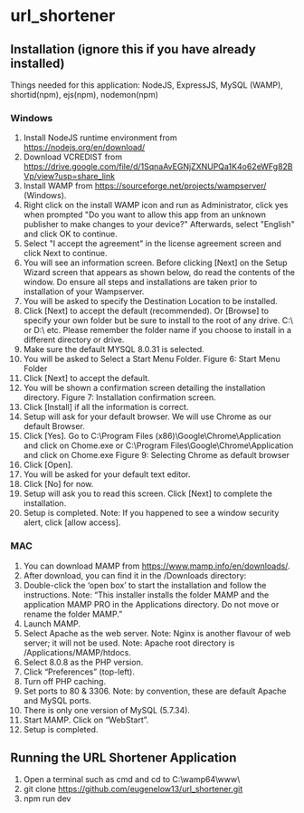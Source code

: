 # url_shortener
## Installation (ignore this if you have already installed)

Things needed for this application: NodeJS, ExpressJS, MySQL (WAMP), shortid(npm), ejs(npm), nodemon(npm)
### Windows
1) Install NodeJS runtime environment from https://nodejs.org/en/download/
2) Download VCREDIST from https://drive.google.com/file/d/1SqnaAvEGNjZXNUPQa1K4o62eWFg82BVp/view?usp=share_link
3) Install WAMP from https://sourceforge.net/projects/wampserver/ (Windows).
4) Right click on the install WAMP icon and run as Administrator, click yes when prompted "Do you want to allow this app from an unknown publisher to make
changes to your device?" Afterwards, select "English" and click OK to continue. 
5) Select "I accept the agreement" in the license agreement screen and click Next to continue.
6) You will see an information screen. Before clicking [Next] on the Setup Wizard screen that appears as shown
below, do read the contents of the window. Do ensure all steps and
installations are taken prior to installation of your Wampserver.
7) You will be asked to specify the Destination Location to be installed.
8) Click [Next] to accept the default (recommended). Or [Browse] to specify your own folder but be sure to install to
the root of any drive. C:\ or D:\ etc. Please remember the folder name if you choose to install in a different
directory or drive.
9) Make sure the default MYSQL 8.0.31 is selected.
10) You will be asked to Select a Start Menu Folder.
Figure 6: Start Menu Folder
11) Click [Next] to accept the default.
12) You will be shown a confirmation screen detailing the installation directory.
Figure 7: Installation confirmation screen.
13) Click [Install] if all the information is correct.
14) Setup will ask for your default browser. We will use Chrome as our default Browser.
15) Click [Yes]. Go to C:\Program Files (x86)\Google\Chrome\Application and click on Chome.exe or
C:\Program Files\Google\Chrome\Application and click on Chome.exe
Figure 9: Selecting Chrome as default browser
16) Click [Open].
17) You will be asked for your default text editor.
18) Click [No] for now.
19) Setup will ask you to read this screen. Click [Next] to complete the installation.
20) Setup is completed.
Note: If you happened to see a window security alert, click [allow access].

### MAC
1) You can download MAMP from https://www.mamp.info/en/downloads/. 
2) After download, you can find it in the /Downloads directory:
3) Double-click the ‘open box’ to start the installation and follow the instructions.
Note: “This installer installs the folder MAMP and the application MAMP PRO in the Applications
directory. Do not move or rename the folder MAMP.”
4) Launch MAMP.
5) Select Apache as the web server. Note: Nginx is another flavour of web server; it will not be used.
Note: Apache root directory is /Applications/MAMP/htdocs.
6) Select 8.0.8 as the PHP version.
7) Click “Preferences” (top-left).
8) Turn off PHP caching.
9) Set ports to 80 & 3306.
Note: by convention, these are default Apache and MySQL ports.
10) There is only one version of MySQL (5.7.34).
11) Start MAMP. Click on “WebStart”.
12) Setup is completed.


## Running the URL Shortener Application
1) Open a terminal such as cmd and cd to C:\wamp64\www\
2) git clone https://github.com/eugenelow13/url_shortener.git
3) npm run dev















